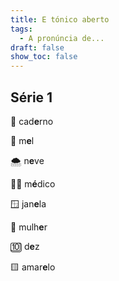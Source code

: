 ```yaml
---
title: E tónico aberto
tags:
  - A pronúncia de...
draft: false
show_toc: false
---
```

## Série 1

<e-moji>📒</e-moji> cad**e**rno

<e-moji>🍯</e-moji> m**e**l

<e-moji>🌨️</e-moji> n**e**ve

<e-moji>👨‍⚕️</e-moji> m**é**dico

<e-moji>🪟</e-moji> jan**e**la

<e-moji>👩</e-moji> mulh**e**r

<e-moji>🔟</e-moji> d**e**z

<e-moji>🟨</e-moji> amar**e**lo
